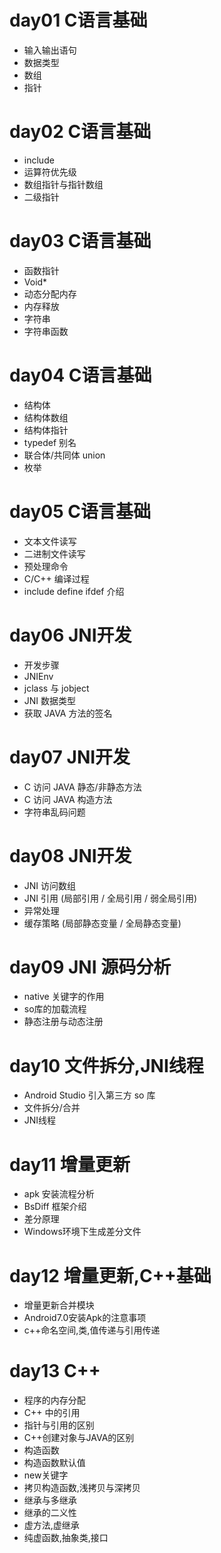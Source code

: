 # day01 C语言基础
- 输入输出语句
- 数据类型
- 数组
- 指针

# day02 C语言基础
- include
- 运算符优先级
- 数组指针与指针数组
- 二级指针

# day03 C语言基础
- 函数指针
- Void*
- 动态分配内存
- 内存释放
- 字符串
- 字符串函数

# day04 C语言基础
- 结构体
- 结构体数组
- 结构体指针
- typedef 别名
- 联合体/共同体 union
- 枚举

# day05 C语言基础
- 文本文件读写
- 二进制文件读写
- 预处理命令
- C/C++ 编译过程
- include define ifdef 介绍

# day06 JNI开发
- 开发步骤
- JNIEnv
- jclass 与 jobject
- JNI 数据类型
- 获取 JAVA 方法的签名

# day07 JNI开发
- C 访问 JAVA 静态/非静态方法
- C 访问 JAVA 构造方法
- 字符串乱码问题

# day08 JNI开发
- JNI 访问数组
- JNI 引用 (局部引用 / 全局引用 / 弱全局引用)
- 异常处理
- 缓存策略 (局部静态变量 / 全局静态变量)

# day09 JNI 源码分析
- native 关键字的作用
- so库的加载流程
- 静态注册与动态注册

# day10 文件拆分,JNI线程
- Android Studio 引入第三方 so 库
- 文件拆分/合并
- JNI线程

# day11 增量更新
- apk 安装流程分析
- BsDiff 框架介绍
- 差分原理
- Windows环境下生成差分文件

# day12 增量更新,C++基础
- 增量更新合并模块
- Android7.0安装Apk的注意事项
- c++命名空间,类,值传递与引用传递

# day13 C++
- 程序的内存分配
- C++ 中的引用
- 指针与引用的区别
- C++创建对象与JAVA的区别
- 构造函数
- 构造函数默认值
- new关键字
- 拷贝构造函数,浅拷贝与深拷贝
- 继承与多继承
- 继承的二义性
- 虚方法,虚继承
- 纯虚函数,抽象类,接口